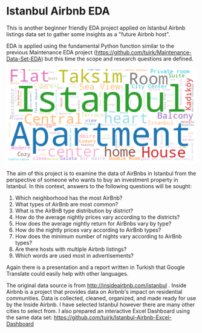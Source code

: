 # Istanbul Airbnb EDA
This is another beginner friendly EDA project applied on Istanbul Airbnb listings data set to gather some insights as a "future Airbnb host". 

EDA is applied using the fundamental Python function similar to the previous Maintenance EDA project (https://github.com/tuirk/Maintenance-Data-Set-EDA) but this time the scope and research questions are defined.

![Wordcloud](wordcloud.png)

The aim of this project is to examine the data of AirBnbs in Istanbul from the perspective of someone who wants to buy an investment property in Istanbul. In this context, answers to the following questions will be sought:

1. Which neighborhood has the most AirBnb?
2. What types of AirBnb are most common?
3. What is the AirBnB type distribution by district?
4. How do the average nightly prices vary according to the districts?
5. How does the average nightly return for AirBnbs vary by type?
6. How do the nightly prices vary according to AirBnb types?
7. How does the minimum number of nights vary according to AirBnb types?
8. Are there hosts with multiple Airbnb listings?
9. Which words are used most in advertisements?

Again there is a presentation and a report written in Turkish that Google Translate could easily help with other languages.

The original data source is from http://insideairbnb.com/istanbul . Inside Airbnb is a project that provides data on Airbnb's impact on residential communities. Data is collected, cleaned, organized, and made ready for use by the Inside Airbnb. I have selected Istanbul however there are many other cities to select from. I also prepared an interactive Excel Dashboard using the same data set: https://github.com/tuirk/Istanbul-Airbnb-Excel-Dashboard 

